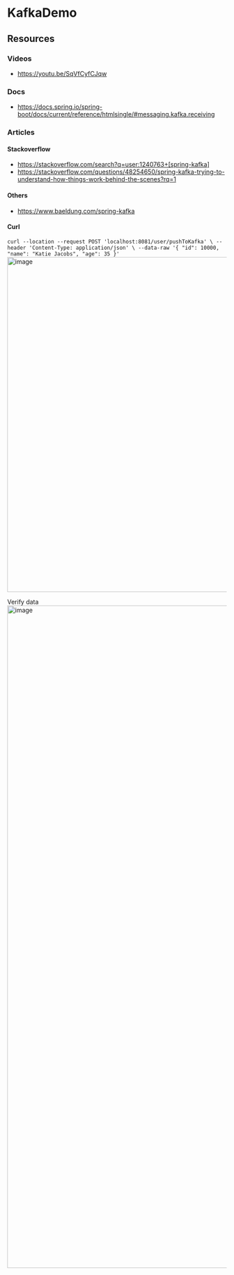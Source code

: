 # KafkaDemo

## Resources
### Videos
* https://youtu.be/SqVfCyfCJqw

### Docs
* https://docs.spring.io/spring-boot/docs/current/reference/htmlsingle/#messaging.kafka.receiving

### Articles
#### Stackoverflow
* https://stackoverflow.com/search?q=user:1240763+[spring-kafka]
* https://stackoverflow.com/questions/48254650/spring-kafka-trying-to-understand-how-things-work-behind-the-scenes?rq=1


#### Others
* https://www.baeldung.com/spring-kafka


#### Curl
`curl --location --request POST 'localhost:8081/user/pushToKafka' \
--header 'Content-Type: application/json' \
--data-raw '{
    "id": 10000,
    "name": "Katie Jacobs",
    "age": 35
}'`
<img width="768" alt="image" src="https://user-images.githubusercontent.com/58611230/164837947-3b8ab0ec-3f99-4e04-8e3b-fcac95613370.png">

Verify data
<img width="1519" alt="image" src="https://user-images.githubusercontent.com/58611230/164837979-9626ec90-a5c2-494e-979c-9f108ad98e17.png">
